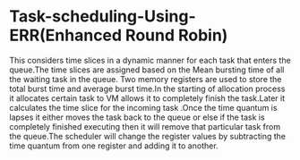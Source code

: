 # Task-scheduling-Using-ERR(Enhanced Round Robin)
  This considers time slices in a dynamic manner for each task that enters the queue.The time slices are assigned based on the Mean bursting time of all the waiting task in the queue. Two memory registers are used to store the total burst time and average burst time.In the starting of allocation process it allocates certain task to VM  allows it to completely finish the task.Later it calculates the time slice for the incoming task .Once the time quantum is lapses it either moves the task back to the queue or else if the task is completely finished executing then it will remove that particular task from the queue.The scheduler will change the register values by subtracting the time quantum from one register and adding it to another.
